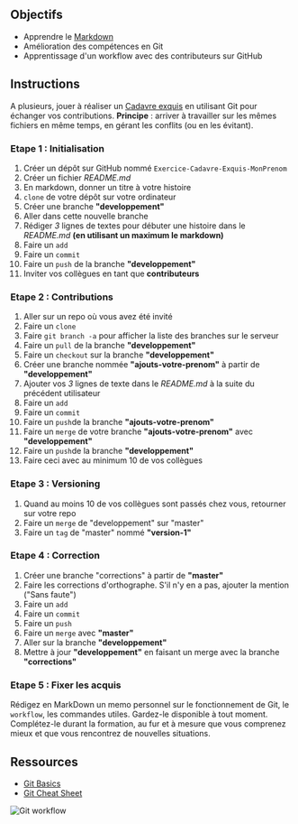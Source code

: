 ## Objectifs

- Apprendre le [Markdown](https://github.com/adam-p/markdown-here/wiki/Markdown-Cheatsheet)
- Amélioration des compétences en Git
- Apprentissage d'un workflow avec des contributeurs sur GitHub

## Instructions

A plusieurs, jouer à réaliser un [Cadavre exquis](https://fr.wikipedia.org/wiki/Cadavre_exquis_(jeu)) en utilisant Git pour échanger vos contributions. 
**Principe** : arriver à travailler sur les mêmes fichiers en même temps, en gérant les conflits (ou en les évitant).  

### Etape 1 : Initialisation
1. Créer un dépôt sur GitHub nommé `Exercice-Cadavre-Exquis-MonPrenom`
1. Créer un fichier *README.md*
1. En markdown, donner un titre à votre histoire
1. `clone` de votre dépôt sur votre ordinateur
1. Créer une branche __"developpement"__
1. Aller dans cette nouvelle branche
1. Rédiger *3* lignes de textes pour débuter une histoire dans le *README.md* __(en utilisant un maximum le markdown)__
1. Faire un `add`
1. Faire un `commit`
1. Faire un `push` de la branche __"developpement"__
1. Inviter vos collègues en tant que __contributeurs__

### Etape 2 : Contributions
1. Aller sur un repo où vous avez été invité
1. Faire un `clone`
1. Faire `git branch -a` pour afficher la liste des branches sur le serveur
1. Faire un `pull` de la branche __"developpement"__
1. Faire un `checkout` sur la branche __"developpement"__
1. Créer une branche nommée __"ajouts-votre-prenom"__ à partir de __"developpement"__
1. Ajouter vos *3* lignes de texte dans le *README.md* à la suite du précédent utilisateur 
1. Faire un `add`
1. Faire un `commit` 
1. Faire un `push`de la branche  __"ajouts-votre-prenom"__
1. Faire un `merge` de votre branche __"ajouts-votre-prenom"__ avec __"developpement"__
1. Faire un `push`de la branche  __"developpement"__
1. Faire ceci avec au minimum 10 de vos collègues

### Etape 3 : Versioning
1. Quand au moins 10 de vos collègues sont passés chez vous, retourner sur votre repo
1. Faire un `merge` de "developpement" sur "master"
1. Faire un `tag` de "master" nommé __"version-1"__

### Etape 4 : Correction
1. Créer une branche "corrections" à partir de __"master"__
1. Faire les corrections d'orthographe. S'il n'y en a pas, ajouter la mention ("Sans faute")
1. Faire un `add`
1. Faire un `commit` 
1. Faire un `push`
1. Faire un `merge` avec __"master"__
1. Aller sur la branche __"developpement"__
1. Mettre à jour __"developpement"__ en faisant un merge avec la branche __"corrections"__

### Etape 5 : Fixer les acquis
Rédigez en MarkDown un memo personnel sur le fonctionnement de Git, le `workflow`, les commandes utiles. Gardez-le disponible à tout moment. Complétez-le durant la formation, au fur et à mesure que vous comprenez mieux et que vous rencontrez de nouvelles situations.

## Ressources

- [Git Basics](https://rogerdudler.github.io/git-guide/index.fr.html)
- [Git Cheat Sheet](https://rogerdudler.github.io/git-guide/files/git_cheat_sheet.pdf)

![Git workflow](http://blog.launchdarkly.com/wp-content/uploads/2016/07/Slide2.jpg)

